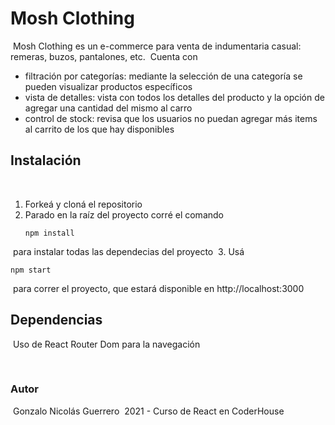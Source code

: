 # Mosh Clothing
​
Mosh Clothing es un e-commerce para venta de indumentaria casual: remeras, buzos, pantalones, etc.
​
Cuenta con
​
- filtración por categorías: mediante la selección de una categoría se pueden visualizar productos específicos  
- vista de detalles: vista con todos los detalles del producto y la opción de agregar una cantidad del mismo al carro
- control de stock: revisa que los usuarios no puedan agregar más items al carrito de los que hay disponibles
​
## Instalación
​
1. Forkeá y cloná el repositorio
​
2. Parado en la raíz del proyecto corré el comando 
​
   ```
   npm install
   ```
​
    para instalar todas las dependecias del proyecto
​
3. Usá 
​
   ```
   npm start
   ```
​
    para correr el proyecto, que estará disponible en http://localhost:3000
​
​
​
## Dependencias
​
Uso de React Router Dom para la navegación

​
### Autor
​
Gonzalo Nicolás Guerrero
​
2021 - Curso de React en CoderHouse
